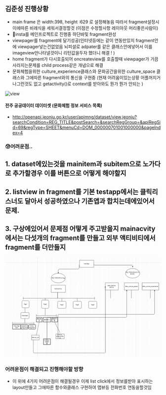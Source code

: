 ## 김준성 진행상황
- main frame 은 width:398, height :629 로 설정해놓음 따라서 fragment설정시 이에따른 비례식을 세워서결정할것 (이점은 수정할사항 레이아웃 머리좋은사람이)
- 🌱insta를 메인프로젝트로 진행중 하단바및 fragment완성
- viewpager를 fragment에 달기성공(인터넷등에는 같이 연동만있지 fragment안에 viewpager넣는건없었음 뇌피셜로 adpater를 같은 클래스안에넣어서 이를 imageview만나타낼것이니 리턴값을두자 했더니 해결 ! )
- home fragment가 다시호출되어 oncreateview를 호출할때 viewpager가 가끔사라지는문제를 child process같은 개념으로 해결 
- 문화체험을위한 culture_experience클래스와 문화공간을위한 culture_space 클래스와 그에따른 fragment와의 통신을 구현중 (현재 어려움이있는상황 어플꺼지거나그런것도 없고 getactivity()로 context를 받아와도 뭔가 뭔가 안되는 )

![view](./1.gif)




#### 전주 공공데이터 데이터셋 (문화체험 정보 서비스 목록)
- http://openapi.jeonju.go.kr/user/apimng/dataset/view.jeonju?searchCondition=REG_TITLE&postSearch=&searchRegGroup=&apiRegSid=69&regType=SHEET&menuCd=DOM_000000701001000000&pageIndex=4






###  😰어려운점..
   ## 1. dataset에있는것을 mainitem과 subitem으로 노가다로 추가할경우 이를 버튼으로 어떻게 해야할지
   ## 2. listview in fragment를 기본 testapp에서는 클릭리스너도 달아서 성공하였으나 기존앱과 합치는데에있어서 문제.
   ## 3. 구상에있어서 문제점 어떻게 주고받을지 mainacvity에서는 다섯개의 fragment를 만들고 외부 액티비티에서 fragment를 더만들지 
   ![1착상](./trouble.JPG)




### 어려운점이 해결되고 진행해야할 방향
   - 이 위에 4가지 어려운점이 해결될경우 이제 list click에서 정보를받아 표시하는 layout만들고 그에따른 함수와클래스 구현하여 맵뷰등 전화번호 연동을할것임
   


